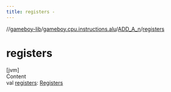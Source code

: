 ```yaml
---
title: registers -
---
```

//[gameboy-lib](../../index.md)/[gameboy.cpu.instructions.alu](../index.md)/[ADD_A_n](index.md)/[registers](registers.md)



# registers  
[jvm]  
Content  
val [registers](registers.md): [Registers](../../gameboy.cpu/-registers/index.md)  



